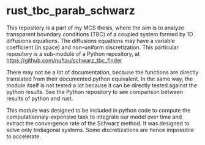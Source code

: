 # rust_tbc_parab_schwarz

This repository is a part of my MCS thesis, where the aim is to analyze transparent boundary conditions
(TBC) of a coupled system formed by 1D diffusions equations.
The diffusions equations may have a variable coefficient (in space) and non-uniform discretization.
This particular repository is a sub-module of a Python repository, at
    https://github.com/nuftau/schwarz_tbc_finder

There may not be a lot of documentation, because the functions are directly translated from their documented python equivalent.
In the same way, the module itself is not tested a lot because it can be directly tested against the python results.
See the Python repository to see comparison between results of python and rust.

This module was designed to be included in python code to compute the computationnaly-expensive task to integrate our model over time and extract the convergence rate of the Schwarz method. It was designed to solve only tridiagonal systems. Some discretizations are hence impossible to accelerate.

